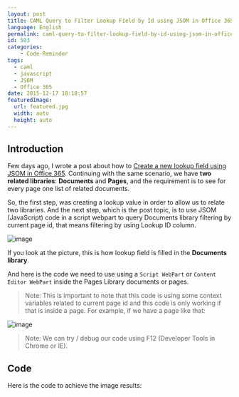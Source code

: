 ```yaml
---
layout: post
title: CAML Query to Filter Lookup Field by Id using JSOM in Office 365 / SharePoint 2013
language: English
permalink: caml-query-to-filter-lookup-field-by-id-using-jsom-in-office-365-sharepoint-2013
id: 503
categories:
    - Code-Reminder
tags:
  - caml
  - javascript
  - JSOM
  - Office 365
date: 2015-12-17 18:18:57
featuredImage: 
  url: featured.jpg
  width: auto
  height: auto
---
```


## Introduction

Few days ago, I wrote a post about how to [Create a new lookup field using JSOM in Office 365](./2015/12/02/create-a-new-lookup-field-using-jsom-in-sharepoint-2013-office-365). Continuing with the same scenario, we have **two related libraries**: **Documents** and **Pages**, and the requirement is to see for every page one list of related documents. 

So, the first step, was creating a lookup value in order to allow us to relate two libraries. And the next step, which is the post topic, is to use JSOM (JavaScript) code in a script webpart to query Documents library filtering by current page id, that means filtering by using Lookup ID column.

![image](./image-1.png)

If you look at the picture, this is how lookup field is filled in the **Documents library**.

And here is the code we need to use using a `Script WebPart` or `Content Editor WebPart` inside the Pages Library documents or pages. 

> Note: This is important to note that this code is using some context variables related to current page id and this code is only working if that is inside a page. For example, if we have a page like that:

![image](./image-2.png)

> Note: We can try / debug our code using F12 (Developer Tools in Chrome or IE). 

## Code
Here is the code to achieve the image results:
<script src="https://gist.github.com/jquintozamora/7956b7ef46360b47b484.js"></script> 
